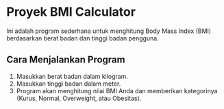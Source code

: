 # Proyek BMI Calculator

Ini adalah program sederhana untuk menghitung Body Mass Index (BMI) berdasarkan berat badan dan tinggi badan pengguna.

## Cara Menjalankan Program

1. Masukkan berat badan dalam kilogram.
2. Masukkan tinggi badan dalam meter.
3. Program akan menghitung nilai BMI Anda dan memberikan kategorinya (Kurus, Normal, Overweight, atau Obesitas).
